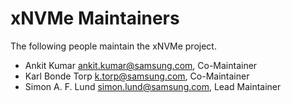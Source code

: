 <!--
SPDX-FileCopyrightText: Samsung Electronics Co., Ltd

SPDX-License-Identifier: BSD-3-Clause
-->

xNVMe Maintainers
=================

The following people maintain the xNVMe project.

* Ankit Kumar <ankit.kumar@samsung.com>, Co-Maintainer
* Karl Bonde Torp <k.torp@samsung.com>, Co-Maintainer
* Simon A. F. Lund <simon.lund@samsung.com>, Lead Maintainer
